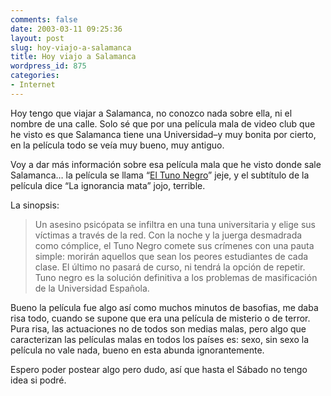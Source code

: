 ```yaml
---
comments: false
date: 2003-03-11 09:25:36
layout: post
slug: hoy-viajo-a-salamanca
title: Hoy viajo a Salamanca
wordpress_id: 875
categories:
- Internet
---
```


Hoy tengo que viajar a Salamanca, no conozco nada sobre ella, ni el nombre de una calle. Solo sé que por una película mala de video club que he visto es que Salamanca tiene una Universidad–y muy bonita por cierto, en la película todo se veía muy bueno, muy antiguo.





Voy a dar más información sobre esa película mala que he visto donde sale Salamanca… la película se llama “[El Tuno Negro](http://www.zinema.com/pelicula/2001/tunonegr.htm)” jeje, y el subtítulo de la película dice “La ignorancia mata” jojo, terrible.





La sinopsis:





> Un asesino psicópata se infiltra en una tuna universitaria y elige sus víctimas a través de la red. Con la noche y la juerga desmadrada como cómplice, el Tuno Negro comete sus crímenes con una pauta simple: morirán aquellos que sean los peores estudiantes de cada clase. El último no pasará de curso, ni tendrá la opción de repetir. Tuno negro es la solución definitiva a los problemas de masificación de la Universidad Española.





Bueno la película fue algo así como muchos minutos de basofias, me daba risa todo, cuando se supone que era una película de misterio o de terror. Pura risa, las actuaciones no de todos son medias malas, pero algo que caracterizan las películas malas en todos los países es: sexo, sin sexo la película no vale nada, bueno en esta abunda ignorantemente.





Espero poder postear algo pero dudo, así que hasta el Sábado no tengo idea si podré.




 
